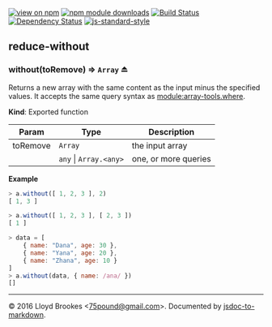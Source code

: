 [![view on npm](http://img.shields.io/npm/v/reduce-without.svg)](https://www.npmjs.org/package/reduce-without)
[![npm module downloads](http://img.shields.io/npm/dt/reduce-without.svg)](https://www.npmjs.org/package/reduce-without)
[![Build Status](https://travis-ci.org/75lb/reduce-without.svg?branch=master)](https://travis-ci.org/75lb/reduce-without)
[![Dependency Status](https://david-dm.org/75lb/reduce-without.svg)](https://david-dm.org/75lb/reduce-without)
[![js-standard-style](https://img.shields.io/badge/code%20style-standard-brightgreen.svg)](https://github.com/feross/standard)

<a name="module_reduce-without"></a>
## reduce-without
<a name="exp_module_reduce-without--without"></a>
### without(toRemove) ⇒ <code>Array</code> ⏏
Returns a new array with the same content as the input minus the specified values. It accepts the same query syntax as [module:array-tools.where](module:array-tools.where).

**Kind**: Exported function  

| Param | Type | Description |
| --- | --- | --- |
| toRemove | <code>Array</code> | the input array |
|  | <code>any</code> &#124; <code>Array.&lt;any&gt;</code> | one, or more queries |

**Example**  
```js
> a.without([ 1, 2, 3 ], 2)
[ 1, 3 ]

> a.without([ 1, 2, 3 ], [ 2, 3 ])
[ 1 ]

> data = [
    { name: "Dana", age: 30 },
    { name: "Yana", age: 20 },
    { name: "Zhana", age: 10 }
]
> a.without(data, { name: /ana/ })
[]
```

* * *

&copy; 2016 Lloyd Brookes \<75pound@gmail.com\>. Documented by [jsdoc-to-markdown](https://github.com/jsdoc2md/jsdoc-to-markdown).
